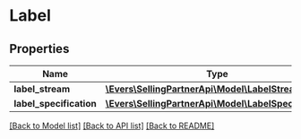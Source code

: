 # Label

## Properties
Name | Type | Description | Notes
------------ | ------------- | ------------- | -------------
**label_stream** | [**\Evers\SellingPartnerApi\Model\LabelStream**](LabelStream.md) |  | [optional] 
**label_specification** | [**\Evers\SellingPartnerApi\Model\LabelSpecification**](LabelSpecification.md) |  | [optional] 

[[Back to Model list]](../README.md#documentation-for-models) [[Back to API list]](../README.md#documentation-for-api-endpoints) [[Back to README]](../README.md)


